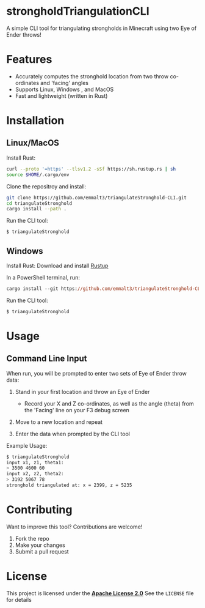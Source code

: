 # strongholdTriangulationCLI
A simple CLI tool for triangulating strongholds in Minecraft using two Eye of Ender throws!

# Features
* Accurately computes the stronghold location from two throw co-ordinates and 'facing' angles
* Supports Linux, Windows , and MacOS
* Fast and lightweight (written in Rust)

# Installation

## Linux/MacOS

Install Rust:
```sh
curl --proto '=https' --tlsv1.2 -sSf https://sh.rustup.rs | sh
source $HOME/.cargo/env
```

Clone the repositroy and install:
```sh
git clone https://github.com/emmalt3/triangulateStronghold-CLI.git
cd triangulateStronghold
cargo install --path .
```

Run the CLI tool:
```sh
$ triangulateStronghold
```

## Windows

Install Rust: Download and install [Rustup](https://static.rust-lang.org/rustup/dist/x86_64-pc-windows-msvc/rustup-init.exe "Rustup Installer")

In a PowerShell terminal, run:
```ps
cargo install --git https://github.com/emmalt3/triangulateStronghold-CLI.git
```

Run the CLI tool:
```ps
$ triangulateStronghold
```

# Usage

## Command Line Input

When run, you will be prompted to enter two sets of Eye of Ender throw data:

1. Stand in your first location and throw an Eye of Ender
    * Record your X and Z co-ordinates, as well as the angle (theta) from the 'Facing' line on your F3 debug screen

2. Move to a new location and repeat

3. Enter the data when prompted by the CLI tool

Example Usage:
```sh
$ triangulateStronghold
input x1, z1, theta1:
> 3500 4600 60 
input x2, z2, theta2:
> 3192 5067 78
stronghold triangulated at: x = 2399, z = 5235
```

# Contributing

Want to improve this tool? Contributions are welcome!

1. Fork the repo
2. Make your changes
3. Submit a pull request

# License

This project is licensed under the [**Apache License 2.0**](LICENSE)
See the `LICENSE` file for details
